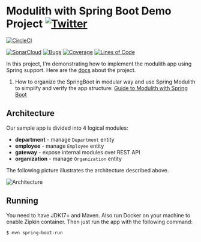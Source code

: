 # Modulith with Spring Boot Demo Project [![Twitter](https://img.shields.io/twitter/follow/piotr_minkowski.svg?style=social&logo=twitter&label=Follow%20Me)](https://twitter.com/piotr_minkowski)

[![CircleCI](https://circleci.com/gh/piomin/sample-spring-modulith.svg?style=svg)](https://circleci.com/gh/piomin/sample-spring-modulith)

[![SonarCloud](https://sonarcloud.io/images/project_badges/sonarcloud-black.svg)](https://sonarcloud.io/dashboard?id=piomin_sample-spring-modulith)
[![Bugs](https://sonarcloud.io/api/project_badges/measure?project=piomin_sample-spring-modulith&metric=bugs)](https://sonarcloud.io/dashboard?id=piomin_sample-spring-modulith)
[![Coverage](https://sonarcloud.io/api/project_badges/measure?project=piomin_sample-spring-modulith&metric=coverage)](https://sonarcloud.io/dashboard?id=piomin_sample-spring-modulith)
[![Lines of Code](https://sonarcloud.io/api/project_badges/measure?project=piomin_sample-spring-modulith&metric=ncloc)](https://sonarcloud.io/dashboard?id=piomin_sample-spring-modulith)

In this project, I'm demonstrating how to implement the modulith app using Spring support. Here are
the [docs](https://docs.spring.io/spring-modulith) about the project.

1. How to organize the SpringBoot in modular way and use Spring Modulith to simplify and verify the app
   structure: [Guide to Modulith with Spring Boot](https://piotrminkowski.com/2023/10/13/guide-to-modulith-with-spring-boot/)

## Architecture

Our sample app is divided into 4 logical modules:

- **department** - manage `Department` entity
- **employee** - manage `Employee` entity
- **gateway** - expose internal modules over REST API
- **organization** - manage `Organization` entity

The following picture illustrates the architecture described above.

<img src="https://i0.wp.com/piotrminkowski.com/wp-content/uploads/2023/10/Screenshot-2023-10-11-at-13.33.13.png" title="Architecture"><br/>

## Running

You need to have JDK17+ and Maven. Also run Docker on your machine to enable Zipkin container.
Then just run the app with the following command:

```shell
$ mvn spring-boot:run
```
